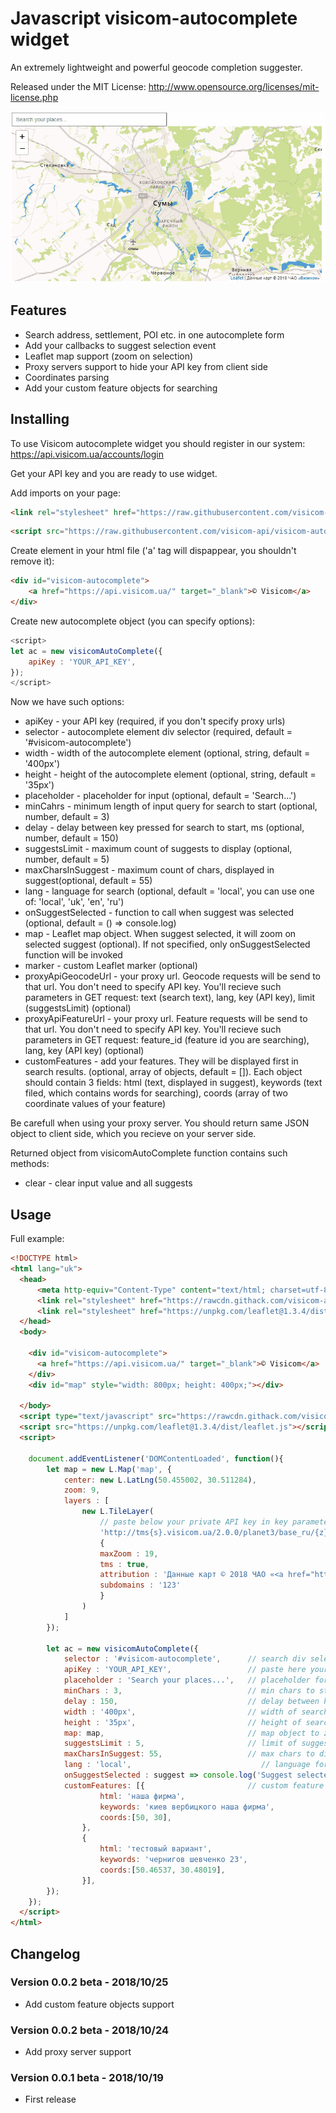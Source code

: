 Javascript visicom-autocomplete widget
===================

An extremely lightweight and powerful geocode completion suggester.

Released under the MIT License: http://www.opensource.org/licenses/mit-license.php

![visicom-autocomplete examples](examples.gif)

## Features

* Search address, settlement, POI etc. in one autocomplete form
* Add your callbacks to suggest selection event
* Leaflet map support (zoom on selection)
* Proxy servers support to hide your API key from client side
* Coordinates parsing
* Add your custom feature objects for searching

## Installing
To use Visicom autocomplete widget you should register in our system: https://api.visicom.ua/accounts/login 

Get your API key and you are ready to use widget.

Add imports on your page:

```html
<link rel="stylesheet" href="https://raw.githubusercontent.com/visicom-api/visicom-autocomplete/master/visicom-autocomplete.min.css">
```

```html
<script src="https://raw.githubusercontent.com/visicom-api/visicom-autocomplete/master/visicom-autocomplete.min.js"></script>
```

Create element in your html file ('a' tag will dispappear, you shouldn't remove it):

```html
<div id="visicom-autocomplete">
    <a href="https://api.visicom.ua/" target="_blank">© Visicom</a>
</div>
```

Create new autocomplete object (you can specify options):
```javascript
<script>
let ac = new visicomAutoComplete({        
    apiKey : 'YOUR_API_KEY',
});
</script>
```

Now we have such options:
* apiKey - your API key (required, if you don't specify proxy urls)
* selector - autocomplete element div selector (required, default = '#visicom-autocomplete')
* width - width of the autocomplete element (optional, string, default = '400px')
* height - height of the autocomplete element (optional, string, default = '35px')
* placeholder - placeholder for input (optional, default = 'Search...')
* minCahrs - minimum length of input query for search to start (optional, number, default = 3)
* delay - delay between key pressed for search to start, ms (optional, number, default = 150)
* suggestsLimit - maximum count of suggests to display (optional, number, default = 5)
* maxCharsInSuggest - maximum count of chars, displayed in suggest(optional, default = 55)
* lang - language for search (optional, default = 'local', you can use one of: 'local', 'uk', 'en', 'ru')
* onSuggestSelected - function to call when suggest was selected (optional, default = () => console.log)
* map - Leaflet map object. When suggest selected, it will zoom on selected suggest (optional). If not specified, only onSuggestSelected function will be invoked
* marker - custom Leaflet marker (optional)
* proxyApiGeocodeUrl - your proxy url. Geocode requests will be send to that url. You don't need to specify API key. You'll recieve such parameters in GET request: text (search text), lang, key (API key), limit (suggestsLimit) (optional)
* proxyApiFeatureUrl - your proxy url. Feature requests will be send to that url. You don't need to specify API key. You'll recieve such parameters in GET request: feature_id (feature id you are searching), lang, key (API key) (optional)
* customFeatures - add your features. They will be displayed first in search results. (optional, array of objects, default = []). Each object should contain 3 fields: html (text, displayed in suggest), keywords (text filed, which contains words for searching), coords (array of two coordinate values of your feature)

Be carefull when using your proxy server. You should return same JSON object to client side, which you recieve on your server side.

Returned object from visicomAutoComplete function contains such methods:
* clear - clear input value and all suggests

## Usage
Full example:
```html
<!DOCTYPE html>
<html lang="uk">
  <head>
      <meta http-equiv="Content-Type" content="text/html; charset=utf-8"/>
      <link rel="stylesheet" href="https://rawcdn.githack.com/visicom-api/visicom-autocomplete/8a745de427df007f3c11d709158cd343dfe86166/visicom-autocomplete.min.css">
      <link rel="stylesheet" href="https://unpkg.com/leaflet@1.3.4/dist/leaflet.css">
  </head>
  <body>
    
    <div id="visicom-autocomplete">
      <a href="https://api.visicom.ua/" target="_blank">© Visicom</a>
    </div>
    <div id="map" style="width: 800px; height: 400px;"></div>

  </body>
  <script type="text/javascript" src="https://rawcdn.githack.com/visicom-api/visicom-autocomplete/8a745de427df007f3c11d709158cd343dfe86166/visicom-autocomplete.min.js"></script>
  <script src="https://unpkg.com/leaflet@1.3.4/dist/leaflet.js"></script>
  <script>

    document.addEventListener('DOMContentLoaded', function(){
        let map = new L.Map('map', {
            center: new L.LatLng(50.455002, 30.511284), 
            zoom: 9,                                
            layers : [
                new L.TileLayer(
                    // paste below your private API key in key parameter
                    'http://tms{s}.visicom.ua/2.0.0/planet3/base_ru/{z}/{x}/{y}.png?key=YOUR_API_KEY',
                    {
                    maxZoom : 19,
                    tms : true,
                    attribution : 'Данные карт © 2018 ЧАО «<a href="https://visicom.ua/">Визиком</a>»',
                    subdomains : '123'
                    }        
                )
            ]
        }); 

        let ac = new visicomAutoComplete({        
            selector : '#visicom-autocomplete',      // search div selector
            apiKey : 'YOUR_API_KEY',                 // paste here your private API key
            placeholder : 'Search your places...',   // placeholder for search input
            minChars : 3,                            // min chars to start searching
            delay : 150,                             // delay between key pressed for search to start
            width : '400px',                         // width of search input
            height : '35px',                         // height of search input
            map: map,                                // map object to zoom on it
            suggestsLimit : 5,                       // limit of suggests to display
            maxCharsInSuggest: 55,                   // max chars to display in suggest
            lang : 'local',                             // language for searching
            onSuggestSelected : suggest => console.log('Suggest selected: ' + (suggest.html)), 
            customFeatures: [{                       // custom feature objects
                    html: 'наша фирма',
                    keywords: 'киев вербицкого наша фирма',
                    coords:[50, 30],
                },
                {
                    html: 'тестовый вариант',
                    keywords: 'чернигов шевченко 23',
                    coords:[50.46537, 30.48019],
                }],
        });
    });
  </script>
</html>
```

## Changelog

### Version 0.0.2 beta - 2018/10/25

* Add custom feature objects support

### Version 0.0.2 beta - 2018/10/24

* Add proxy server support

### Version 0.0.1 beta - 2018/10/19

* First release
